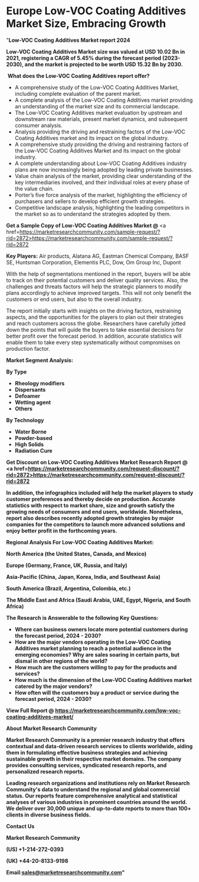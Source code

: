 # Europe Low-VOC Coating Additives Market Size, Embracing Growth
"<strong>Low-VOC Coating Additives Market report 2024</strong>

<strong>Low-VOC Coating Additives Market size was valued at USD 10.02 Bn in 2021, registering a CAGR of 5.45% during the forecast period (2023-2030), and the market is projected to be worth USD 15.32 Bn by 2030.</strong>

 <strong><b>What does the Low-VOC Coating Additives report offer?</b></strong>
<ul>
  <li>A comprehensive study of the Low-VOC Coating Additives Market, including complete evaluation of the parent market.</li>
  <li>A complete analysis of the Low-VOC Coating Additives market providing an understanding of the market size and its commercial landscape.</li>
  <li>The Low-VOC Coating Additives market evaluation by upstream and downstream raw materials, present market dynamics, and subsequent consumer analysis.</li>
  <li>Analysis providing the driving and restraining factors of the Low-VOC Coating Additives market and its impact on the global industry.</li>
  <li>A comprehensive study providing the driving and restraining factors of the Low-VOC Coating Additives Market and its impact on the global industry.</li>
  <li>A complete understanding about Low-VOC Coating Additives industry plans are now increasingly being adopted by leading private businesses.</li>
  <li>Value chain analysis of the market, providing clear understanding of the key intermediaries involved, and their individual roles at every phase of the value chain.</li>
  <li>Porter’s five force analysis of the market, highlighting the efficiency of purchasers and sellers to develop efficient growth strategies.</li>
  <li>Competitive landscape analysis, highlighting the leading competitors in the market so as to understand the strategies adopted by them.</li>
</ul>

<strong>Get a Sample Copy of Low-VOC Coating Additives Market @ </strong><a href=https://marketresearchcommunity.com/sample-request/?rid=2872><u>https://marketresearchcommunity.com/sample-request/?rid=2872</u></a>

<strong>Key Players:</strong> 
Air products, Alatana AG, Eastman Chemical Company, BASF SE, Huntsman Corporation, Elementis PLC, Dow, Om Group Inc, Dupont

With the help of segmentations mentioned in the report, buyers will be able to track on their potential customers and deliver quality services. Also, the challenges and threats factors will help the strategic planners to modify plans accordingly to achieve improved targets. This will not only benefit the customers or end users, but also to the overall industry.

The report initially starts with insights on the driving factors, restraining aspects, and the opportunities for the players to plan out their strategies and reach customers across the globe. Researchers have carefully jotted down the points that will guide the buyers to take essential decisions for better profit over the forecast period. In addition, accurate statistics will enable them to take every step systematically without compromises on production factor.

<strong>Market Segment Analysis:</strong>


<strong><strong>By Type</strong></h4>
<ul>
 	<li>Rheology modifiers</li>
 	<li>Dispersants</li>
 	<li>Defoamer</li>
 	<li>Wetting agent</li>
 	<li>Others</li>
</ul>
<strong><strong>By Technology</strong></h4>
<ul>
 	<li>Water Borne</li>
 	<li>Powder-based</li>
 	<li>High Solids</li>
 	<li>Radiation Cure</li>
</ul>

<strong>Get Discount on Low-VOC Coating Additives Market Research Report @ </b></strong><a href=https://marketresearchcommunity.com/request-discount/?rid=2872><u>https://marketresearchcommunity.com/request-discount/?rid=2872</u></a>

In addition, the infographics included will help the market players to study customer preferences and thereby decide on production. Accurate statistics with respect to market share, size and growth satisfy the growing needs of consumers and end users, worldwide. Nonetheless, report also describes recently adopted growth strategies by major companies for the competitors to launch more advanced solutions and enjoy better profit in the forthcoming years.

<strong>Regional Analysis For Low-VOC Coating Additives Market:</strong>

<strong>North America</strong> (the United States, Canada, and Mexico)

<strong>Europe</strong> (Germany, France, UK, Russia, and Italy)

<strong>Asia-Pacific</strong> (China, Japan, Korea, India, and Southeast Asia)

<strong>South America</strong> (Brazil, Argentina, Colombia, etc.)

<strong>The Middle East and Africa</strong> (Saudi Arabia, UAE, Egypt, Nigeria, and South Africa)

<strong>The Research is Answerable to the following Key Questions:</strong>
<ul>
 	<li>Where can business owners locate more potential customers during the forecast period, 2024 - 2030?</li>
 	<li>How are the major vendors operating in the Low-VOC Coating Additives market planning to reach a potential audience in the emerging economies? Why are sales soaring in certain parts, but dismal in other regions of the world?</li>
 	<li>How much are the customers willing to pay for the products and services?</li>
 	<li>How much is the dimension of the Low-VOC Coating Additives market catered by the major vendors?</li>
 	<li>How often will the customers buy a product or service during the forecast period, 2024 - 2030?</li>
</ul>

<strong>View Full Report @</strong> <a href=https://marketresearchcommunity.com/low-voc-coating-additives-market/>https://marketresearchcommunity.com/low-voc-coating-additives-market/</a>

<strong>About Market Research Community</strong>

Market Research Community is a premier research industry that offers contextual and data-driven research services to clients worldwide, aiding them in formulating effective business strategies and achieving sustainable growth in their respective market domains. The company provides consulting services, syndicated research reports, and personalized research reports.

Leading research organizations and institutions rely on Market Research Community's data to understand the regional and global commercial status. Our reports feature comprehensive analytical and statistical analyses of various industries in prominent countries around the world. We deliver over 30,000 unique and up-to-date reports to more than 100+ clients in diverse business fields.

<strong>Contact Us</strong>

<strong>Market Research Community</strong>

(US) +1-214-272-0393

(UK) +44-20-8133-9198

<strong>Email:</strong>sales@marketresearchcommunity.com"
